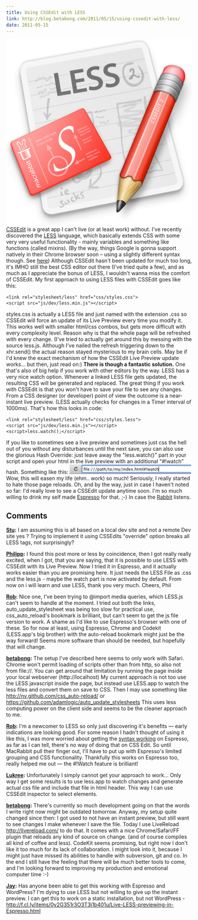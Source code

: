 ```yaml
---
title: Using CSSEdit with LESS
link: http://blog.betabong.com/2011/05/15/using-cssedit-with-less/
date: 2011-05-15
---
```



![](/uploads/2011/05/cssedit-less.jpg) [CSSEdit](http://macrabbit.com/cssedit/) is a great app I can't live (or at least work) without. I've recently discovered the [LESS](http://lesscss.org/) language, which basically extends CSS with some very very useful functionality - mainly variables and something like functions (called mixins). (By the way, things Google is gonna support natively in their Chrome browser soon – using a slightly different syntax though. See [here](http://goo.gl/gTWLt)) Although CSSEdit hasn't been updated for much too long, it's IMHO still the best CSS editor out there (I've tried quite a few), and as much as I appreciate the bonus of LESS, I wouldn't wanna miss the comfort of CSSEdit. My first approach to using LESS files with CSSEdit goes like this: 
    
```
<link rel="stylesheet/less" href="css/styles.css">
<script src="js/dev/less.min.js"></script>
```
    

styles.css is actually a LESS file and just named with the extension .css so CSSEdit will force an update of its Live Preview every time you modify it. This works well with smaller html/css combos, but gets more difficult with every complexity level. Reason why is that the whole page will be refreshed with every change. (I've tried to actually get around this by messing with the source less.js. Although I've nailed the refresh triggering down to the xhr.send() the actual reason stayed mysterious to my brain cells. May be if I'd knew the exact mechanism of how the CSSEdit Live Preview update works... but then, just read on:) **There is though a fantastic solution.** One that's also of big help if you work with other editors by the way. LESS has a very nice watch option. Whenever a linked LESS file gets updated, the resulting CSS will be generated and replaced. The great thing if you work with CSSEdit is that you won't have to save your file to see any changes. From a CSS designer (or developer) point of view the outcome is a near-instant live preview. (LESS actually checks for changes in a Timer interval of 1000ms). That's how this looks in code: 
    
```
<link rel="stylesheet/less" href="css/styles.less">
<script src="js/dev/less.min.js"></script>
<script>less.watch();</script>    
```

If you like to sometimes see a live preview and sometimes just css the hell out of you without any disturbances until the next save, you can also use the glorious Hash Override: just leave away the "less.watch()" part in your script and open your html in the live preview with an additional "#!watch" hash. Something like this: ![](/uploads/2011/05/Screen-shot-2011-05-15-at-15.29.33.png) Wow, this will easen my life (ehm.. work) so much! Seriously, I really started to hate those page reloads. Oh, and by the way, just in case I haven't noted so far: I'd really love to see a CSSEdit update anytime soon. I'm so much willing to drink my self made [Espresso](http://www.kochbuchfotos.de/14/espresso) for that. ;-) In case the [Rabbit](http://macrabbit.com/) listens.

## Comments

**[Stu](#358 "2011-08-24 09:08:12"):** I am assuming this is all based on a local dev site and not a remote Dev site yes ? Trying to implement it using CSSEdits "override" option breaks all LESS tags, not surprisingly?

**[Philipp](#361 "2011-08-31 21:06:32"):** I found this post more or less by coincidence, then I got really really excited, when I got, that you are saying, that it is possible to use LESS with CSSEdit with its Live Preview. Now I tried it in Espresso, and it actually works easier than you are promising here. It just needs the LESS File as .css and the less.js - maybe the watch part is now activated by default. From now on i will learn and use LESS, thank you very much. Cheers, Phil

**[Rob](#530 "2011-12-12 03:29:22"):** Nice one, I've been trying to @import media queries, which LESS.js can't seem to handle at the moment. I tried out both the links, auto_update_stylesheet was being too slow for practical use, css_auto_reload's bookmark is brilliant, but can't seem to get the js file version to work. A shame as I'd like to use Espresso's browser with one of these. So for now at least, using Espresso, Chrome and Codekit (LESS.app's big brother) with the auto-reload bookmark might just be the way forward! Seems more software than should be needed, but hopefully that will change.

**[betabong](#369 "2011-09-14 10:10:42"):** The setup I've described here seems to only work with Safari. Chrome won't permit loading of scripts other than from http, so also not from file://. You can get around that limitation by running the page inside your local webserver (http://localhost) My current approach is not too use the LESS javascript inside the page, but instead use LESS.app to watch the less files and convert them on save to CSS. Then I may use something like http://nv.github.com/css_auto-reload/ or https://github.com/adamlogic/auto_update_stylesheets This uses less computing power on the client side and seems to be the cleaner approach to me.

**[Rob](#279 "2011-05-31 19:40:32"):** I'm a newcomer to LESS so only just discovering it's benefits — early indications are looking good. For some reason I hadn't thought of using it like this, I was more worried about getting the [syntax working](http://forrst.com/posts/Making_Espresso_syntax_highlight_SASS_SCSS-gxI) on Espresso, as far as I can tell, there's no way of doing that on CSS Edit. So until MacRabbit pull their finger out, I'll have to put up with Espresso's limited grouping and CSS functionality. Thankfully this works on Espresso too, really helped me out — the #!Watch feature is brilliant!

**[Lukree](#368 "2011-09-14 09:56:07"):** Unfortunately I simply cannot get your approach to work... Only way I get some results is to use less.app to watch changes and generate actual css file and include that file in html header. This way I can use CSSEdit inspector to select elements.

**[betabong](#531 "2011-12-12 14:22:37"):** There's currently so much development going on that the words I write right now might be outdated tomorrow. Anyway, my setup quite changed since then: I got used to not have an instant preview, but still want to see changes I make whenever I save the file. Today I use LiveReload http://livereload.com/ to do that. It comes with a nice Chrome/Safari/FF plugin that reloads any kind of source on change. (and of course compiles all kind of coffee and less). CodeKit seems promising, but right now I don't like it too much for its lack of collaboration. I might look into it, because I might just have missed its abilities to handle with subversion, git and co. In the end I still have the feeling that there will be much better tools to come, and I'm looking forward to improving my production and emotional computer time :-)

**[Jay](#705 "2012-02-17 00:44:32"):** Has anyone been able to get this working with Espresso and WordPress? I'm dying to use LESS but not willing to give up the instant preview. I can get this to work on a static installation, but not WordPress - http://f.cl.ly/items/0y2G351r3O3T3j1b401u/Live-LESS-previewing-in-Espresso.html

